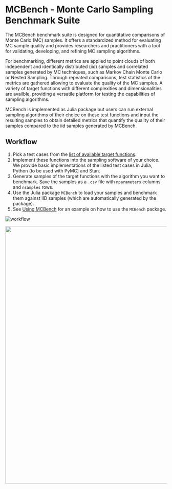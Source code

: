 # MCBench - Monte Carlo Sampling Benchmark Suite

The MCBench benchmark suite is designed for quantitative comparisons of Monte Carlo (MC) samples. It offers a standardized method for evaluating MC sample quality and provides researchers and practitioners with a tool for validating, developing, and refining MC sampling algorithms.

For benchmarking, different metrics are applied to point clouds of both independent and identically distributed (iid) samples and correlated samples generated by MC techniques, such as Markov Chain Monte Carlo or Nested Sampling. Through repeated comparisons, test statistics of the metrics are gathered allowing to evaluate the quality of the MC samples. A variety of target functions with different complexities and dimensionalities are availble, providing a versatile platform for testing the capabilities of sampling algorithms.

MCBench is implemented as Julia package but users can run external sampling algorithms of their choice on these test functions and input the resulting samples to obtain detailed metrics that quantify the quality of their samples compared to the iid samples generated by MCBench.


## Workflow
1. Pick a test cases from the [list of available target functions](#List-of-test-cases). 
2. Implement these functions into the sampling software of your choice. We provide basic implementations of the listed test cases in Julia, Python (to be used with PyMC) and Stan.
3. Generate samples of the target functions with the algorithm you want to benchmark. Save the samples as a `.csv` file with `nparameters` columns and `nsamples` rows.
4. Use the Julia package `MCBench` to load your samples and benchmark them against IID samples (which are automatically generated by the package).
5. See [Using MCBench](#Using-MCBench) for an example on how to use the `MCBench` package.

![workflow](images/MCBench-Workflow.svg)

<img src="images/MCBench-Workflow.svg" width="800"/>